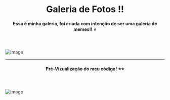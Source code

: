<h1 align=center>Galeria de Fotos !!</h1>

<h4 align=center>Essa é minha galeria, foi criada com intenção de ser uma galeria de memes!! ⭐</h4>

<br>

![image](https://github.com/htklucas/galeria-fotos/assets/161860612/788a3393-622b-449e-b929-23f3c9835b52)

<hr>

<h4 align=center>Pré-Vizualização do meu código! ⭐⭐</h4>

<br>

![image](https://github.com/htklucas/galeria-fotos/assets/161860612/525b5359-3aba-4752-a6d6-a042bdeda1f5)
